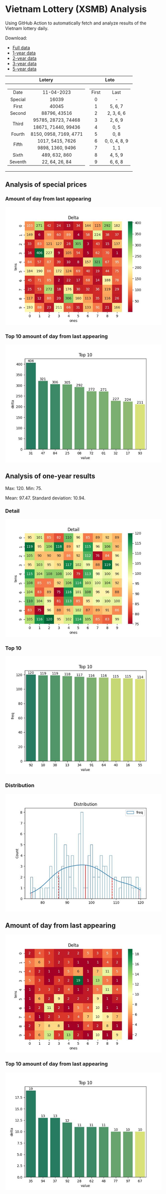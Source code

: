 # Vietnam Lottery (XSMB) Analysis

Using GitHub Action to automatically fetch and analyze results of the Vietnam lottery daily.

Download:

* [Full data](https://raw.githubusercontent.com/khiemdoan/vietnam-lottery-xsmb-analysis/main/results/xsmb.csv)
* [1-year data](https://raw.githubusercontent.com/khiemdoan/vietnam-lottery-xsmb-analysis/main/results/xsmb_1_year.csv)
* [2-year data](https://raw.githubusercontent.com/khiemdoan/vietnam-lottery-xsmb-analysis/main/results/xsmb_2_year.csv)
* [3-year data](https://raw.githubusercontent.com/khiemdoan/vietnam-lottery-xsmb-analysis/main/results/xsmb_3_year.csv)
* [5-year data](https://raw.githubusercontent.com/khiemdoan/vietnam-lottery-xsmb-analysis/main/results/xsmb_5_year.csv)

| Lotery      | Loto |
| :-----------: | :-----------: |
| <table><tr><td>Date</td><td>11-04-2023</td></tr><tr><td>Special</td><td>16039</td></tr><tr><td>First</td><td>40045</td></tr><tr><td>Second</td><td>88796, 43516</td></tr><tr><td rowspan="2">Third</td><td>95785, 28723, 74468</td></tr><tr><td>18671, 71440, 99436</td></tr><tr><td>Fourth</td><td>8150, 0958, 7169, 4771</td></tr><tr><td rowspan="2">Fifth</td><td>1017, 5415, 7626</td></tr><tr><td>9898, 1360, 9496</td></tr><tr><td>Sixth</td><td>489, 632, 860</td></tr><tr><td>Seventh</td><td>22, 64, 26, 84</td></tr></table> | <table><tr><td>First</td><td>Last</td></tr><tr><td>0</td><td>-</td></tr><tr><td>1</td><td>5, 6, 7</td></tr><tr><td>2</td><td>2, 3, 6, 6</td></tr><tr><td>3</td><td>2, 6, 9</td></tr><tr><td>4</td><td>0, 5</td></tr><tr><td>5</td><td>0, 8</td></tr><tr><td>6</td><td>0, 0, 4, 8, 9</td></tr><tr><td>7</td><td>1, 1</td></tr><tr><td>8</td><td>4, 5, 9</td></tr><tr><td>9</td><td>6, 6, 8</td></tr></table> |


<h2>Analysis of special prices</h2>

<h3>Amount of day from last appearing</h3>

![Delta](images/special_delta.jpg)

<h3>Top 10 amount of day from last appearing</h3>

![Delta top 10](images/special_delta_top_10.jpg)

<h2>Analysis of one-year results</h2>

Max: 120. Min: 75.

Mean: 97.47. Standard deviation: 10.94.

<h3>Detail</h3>

![Detail](images/heatmap.jpg)

<h3>Top 10</h3>

![Top 10](images/top-10.jpg)

<h3>Distribution</h3>

![Distribution](images/distribution.jpg)

<h2>Amount of day from last appearing</h2>

![Delta](images/delta.jpg)

<h3>Top 10 amount of day from last appearing</h3>

![Delta top 10](images/delta_top_10.jpg)